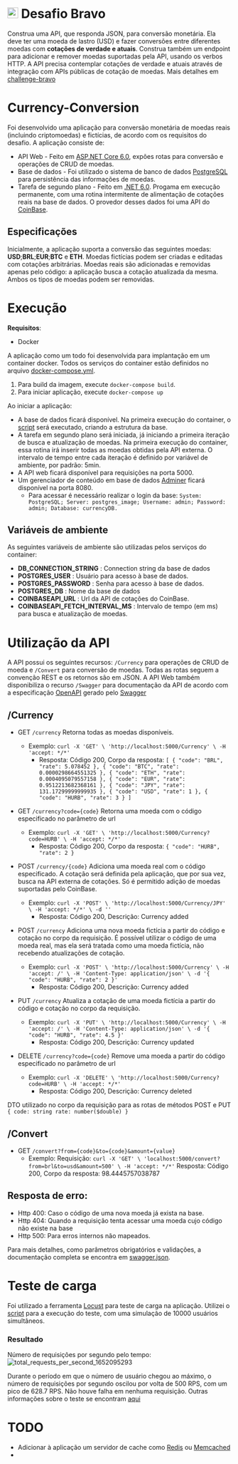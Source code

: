 # <img src="https://avatars1.githubusercontent.com/u/7063040?v=4&s=200.jpg" alt="Hurb" width="24" /> Desafio Bravo

Construa uma API, que responda JSON, para conversão monetária. Ela deve ter uma moeda de lastro (USD) e fazer conversões entre diferentes moedas com **cotações de verdade e atuais**. Construa também um endpoint para adicionar e remover moedas suportadas pela API, usando os verbos HTTP. A API precisa contemplar cotações de verdade e atuais através de integração com APIs públicas de cotação de moedas. Mais detalhes em [challenge-bravo](https://github.com/hurbcom/challenge-bravo)


# Currency-Conversion
Foi desenvolvido uma aplicação para conversão monetária de moedas reais (incluindo criptomoedas) e fictícias, de acordo com os requisitos do desafio. A aplicação consiste de:
  - API Web - Feito em [ASP.NET Core 6.0](https://dotnet.microsoft.com/en-us/apps/aspnet), expões rotas para conversão e operações de CRUD de moedas.
  - Base de dados - Foi utilizado o sistema de banco de dados [PostgreSQL](https://www.postgresql.org/) para persistência das informações de moedas.
  - Tarefa de segundo plano - Feito em [.NET 6.0](https://docs.microsoft.com/en-us/dotnet/core/whats-new/dotnet-6). Progama em execução permanente, com uma rotina intermitente de alimentação de cotações reais na base de dados. O provedor desses dados foi uma API do [CoinBase](https://developers.coinbase.com/api/v2#exchange-rates).

## Especificações
Inicialmente, a aplicação suporta a conversão das seguintes moedas: **USD**;**BRL**;**EUR**;**BTC** e **ETH**. Moedas fictícias podem ser criadas e editadas com cotações arbitrárias. Moedas reais são adicionadas e removidas apenas pelo código: a aplicação busca a cotação atualizada da mesma. Ambos os tipos de moedas podem ser removidas.


# Execução

**Requisitos**:
- Docker
  
A aplicação como um todo foi desenvolvida para implantação em um container docker. Todos os serviços do container estão definidos no arquivo [docker-compose.yml](currency-conversion/docker-compose.yml).
1. Para build da imagem, execute `docker-compose build`. 
2. Para iniciar aplicação, execute `docker-compose up`

Ao iniciar a aplicação:
- A base de dados ficará disponível. Na primeira execução do container, o [script](currency-conversion/currency-conversion.infrastructure/assets/dbscripts/seed.sql) será executado, criando a estrutura da base. 
- A tarefa em segundo plano será iniciada, já iniciando a primeira iteração de busca e atualização de moedas. Na primeira execução do container, essa rotina irá inserir todas as moedas obtidas pela API externa. O intervalo de tempo entre cada iteração é definido por variável de ambiente, por padrão: 5min.
- A API web ficará disponível para requisições na porta 5000.
- Um gerenciador de conteúdo em base de dados [Adminer](https://www.adminer.org/) ficará disponível na porta 8080.
  - Para acessar é necessário realizar o login da base: `System: PostgreSQL; Server: postgres_image; Username: admin; Password: admin; Database: currencyDB.`


## Variáveis de ambiente

As seguintes variáveis de ambiente são utilizadas pelos serviços do container:
- **DB_CONNECTION_STRING** : Connection string da base de dados
- **POSTGRES_USER** : Usuário para acesso à base de dados.
- **POSTGRES_PASSWORD** : Senha para acesso à base de dados.
- **POSTGRES_DB** : Nome da base de dados
- **COINBASEAPI_URL** : Url da API de cotações do CoinBase.
- **COINBASEAPI_FETCH_INTERVAL_MS** : Intervalo de tempo (em ms) para busca e atualização de moedas.

# Utilização da API

A API possui os seguintes recursos: `/Currency` para operações de CRUD de moeda e `/Convert` para conversão de moedas. Todas as rotas seguem a convenção REST e os retornos são em JSON. A API Web também disponibiliza o recurso `/Swagger` para documentação da API de acordo com a especificação [OpenAPI](https://www.openapis.org/) gerado pelo [Swagger](https://swagger.io/)

## /Currency

- GET `/currency` Retorna todas as moedas disponíveis.
  - Exemplo: `curl -X 'GET' \
  'http://localhost:5000/Currency' \
  -H 'accept: */*'`
    - Resposta: Código 200, Corpo da resposta: `[
  {
    "code": "BRL",
    "rate": 5.078452
  },
  {
    "code": "BTC",
    "rate": 0.0000298664551325
  },
  {
    "code": "ETH",
    "rate": 0.0004095079557158
  },
  {
    "code": "EUR",
    "rate": 0.9512213682368161
  },
  {
    "code": "JPY",
    "rate": 131.17299999999935
  },
  {
    "code": "USD",
    "rate": 1
  },
  {
    "code": "HURB",
    "rate": 3
  }
]`
- GET `/currency?code={code}` Retorna uma moeda com o código especificado no parâmetro de url
  - Exemplo: `curl -X 'GET' \
  'http://localhost:5000/Currency?code=HURB' \
  -H 'accept: */*'`
    - Resposta: Código 200, Corpo da resposta: `{
  "code": "HURB",
  "rate": 2
}`

- POST `/currency/{code}` Adiciona uma moeda real com o código especificado. A cotação será definida pela aplicação, que por sua vez, busca na API externa de cotações. Só é permitido adição de moedas suportadas pelo CoinBase.
  - Exemplo: `curl -X 'POST' \
  'http://localhost:5000/Currency/JPY' \
  -H 'accept: */*' \
  -d ''` 
    - Resposta: Código 200, Descrição: Currency added
- POST `/currency` Adiciona uma nova moeda fictícia a partir do código e cotação no corpo da requisição. É possível utilizar o código de uma moeda real, mas ela será tratada como uma moeda fictícia, não recebendo atualizações de cotação.
  - Exemplo: 
  `curl -X 'POST' \
  'http://localhost:5000/Currency' \
  -H 'accept: /' \
  -H 'Content-Type: application/json' \
  -d '{
  "code": "HURB",
  "rate": 2
}'`
    - Resposta: Código 200, Descrição: Currency added
    
- PUT `/currency` Atualiza a cotação de uma moeda fictícia a partir do código e cotação no corpo da requisição.
  - Exemplo: `curl -X 'PUT' \
  'http://localhost:5000/Currency' \
  -H 'accept: /' \
  -H 'Content-Type: application/json' \
  -d '{
  "code": "HURB",
  "rate": 4.5
}'`
      - Resposta: Código 200, Descrição: Currency updated
      
- DELETE `/currency?code={code}` Remove uma moeda a partir do código especificado no parâmetro de url
  - Exemplo: `curl -X 'DELETE' \
  'http://localhost:5000/Currency?code=HURB' \
  -H 'accept: */*'`
    - Resposta: Código 200, Descrição: Currency deleted

DTO utilizado no corpo da requisição para as rotas de métodos POST e PUT
`
{
    code: string
    rate: number($double)
}
`

## /Convert

- GET `/convert?from={code}&to={code}&amount={value}`
  - Exemplo: 
    Requisição: `curl -X 'GET' \ 'localhost:5000/convert?from=brl&to=usd&amount=500' \ -H 'accept: */*'`
    Resposta: Código 200, Corpo da resposta: 98.4445757038787

## Resposta de erro:

- Http 400: Caso o código de uma nova moeda já exista na base.
- Http 404: Quando a requisição tenta acessar uma moeda cujo código não existe na base
- Http 500: Para erros internos não mapeados.


Para mais detalhes, como parâmetros obrigatórios e validações, a documentação completa se encontra em [swagger.json](currency-conversion/currency-conversion.web/swagger.json).

# Teste de carga

Foi utilizado a ferramenta [Locust](https://locust.io/) para teste de carga na aplicação. Utilizei o [script](currency-conversion/locustfile.py) para a execução do teste, com uma simulação de 10000 usuários simultâneos.

### Resultado

Número de requisições por segundo pelo tempo:
![total_requests_per_second_1652095293](https://user-images.githubusercontent.com/83890396/167405670-b7229487-0e99-44e0-9680-114925cee935.png)

Durante o período em que o número de usuário chegou ao máximo, o número de requisições por segundo oscilou por volta de 500 RPS, com um pico de 628.7 RPS. Não houve falha em nenhuma requisição. Outras informações sobre o teste se encontram [aqui](currency-conversion/locust-results)


# TODO
- Adicionar à aplicação um servidor de cache como [Redis](https://redis.io/) ou [Memcached](https://memcached.org/)
- 
